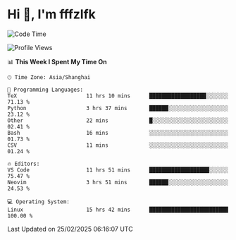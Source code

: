 # Hi 👋, I'm fffzlfk

<!--START_SECTION:waka-->
![Code Time](http://img.shields.io/badge/Code%20Time-1%2C253%20hrs%2013%20mins-blue)

![Profile Views](http://img.shields.io/badge/Profile%20Views-0-blue)

📊 **This Week I Spent My Time On** 

```text
🕑︎ Time Zone: Asia/Shanghai

💬 Programming Languages: 
TeX                      11 hrs 10 mins      ██████████████████░░░░░░░   71.13 % 
Python                   3 hrs 37 mins       ██████░░░░░░░░░░░░░░░░░░░   23.12 % 
Other                    22 mins             █░░░░░░░░░░░░░░░░░░░░░░░░   02.41 % 
Bash                     16 mins             ░░░░░░░░░░░░░░░░░░░░░░░░░   01.73 % 
CSV                      11 mins             ░░░░░░░░░░░░░░░░░░░░░░░░░   01.24 % 

🔥 Editors: 
VS Code                  11 hrs 51 mins      ███████████████████░░░░░░   75.47 % 
Neovim                   3 hrs 51 mins       ██████░░░░░░░░░░░░░░░░░░░   24.53 % 

💻 Operating System: 
Linux                    15 hrs 42 mins      █████████████████████████   100.00 % 
```


 Last Updated on 25/02/2025 06:16:07 UTC
<!--END_SECTION:waka-->
